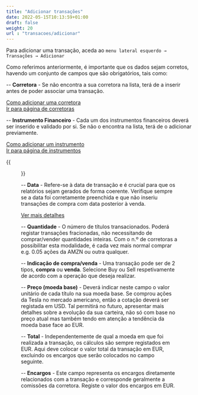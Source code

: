 ```yaml
---
title: "Adicionar transações"
date: 2022-05-15T10:13:59+01:00
draft: false
weight: 20
url : "transacoes/adicionar"
---
```


Para adicionar uma transação, aceda ao `menu lateral esquerdo → Transações → Adicionar`

Como referimos anteriormente, é importante que os dados sejam corretos, havendo um conjunto de campos que são obrigatórios, tais como:

-- **Corretora** - Se não encontra a sua corretora na lista, terá de a inserir antes de poder associar uma transação.
  
[Como adicionar uma corretora](/configuracoes/corretoras)  
[Ir para página de corretoras](https://onefinance.pt/my/broker-info)


-- **Instrumento Financeiro** - Cada um dos instrumentos financeiros deverá ser inserido e validado por si. Se não o encontra na lista, terá de o adicionar previamente. 

[Como adicionar um instrumento](/configuracoes/instrumentos-financeiros)  
[Ir para página de instrumentos](https://onefinance.pt/my/instrument-info)

{{<figure src="/03-transacoes/images/adicionar-transacao.png" title="Adicionar transação" class="left">}}

-- **Data** - Refere-se à data de transação e é crucial para que os relatórios sejam gerados de forma coerente. Verifique sempre se a data foi corretamente preenchida e que não inseriu transações de compra com data posterior à venda. 

[Ver mais detalhes](/transacoes/conceitos) 

-- **Quantidade** - O número de títulos transacionados. Poderá registar transações fracionadas, não necessitando de comprar/vender quantidades inteiras. Com o n.º de corretoras a possibilitar esta modalidade, é cada vez mais normal comprar e.g. 0.05 ações da AMZN ou outra qualquer.

-- **Indicação de compra/venda** - Uma transação pode ser de 2 tipos, **compra** ou **venda**. Selecione Buy ou Sell respetivamente de acordo com a operação que deseja realizar.

-- **Preço (moeda base)** - Deverá indicar neste campo o valor unitário de cada título na sua moeda base. Se comprou ações da Tesla no mercado americano, então a cotação deverá ser registada em USD. Tal permitirá no futuro, apresentar mais detalhes sobre a evolução da sua carteira, não só com base no preço atual mas também tendo em atenção a tendência da moeda base face ao EUR.

-- **Total** - Independentemente de qual a moeda em que foi realizada a transação, os cálculos são sempre registados em EUR. Aqui deve colocar o valor total da transação em EUR, excluindo os encargos que serão colocados no campo seguinte. 

-- **Encargos** - Este campo representa os encargos diretamente relacionados com a transação e corresponde geralmente a comissões da corretora. Registe o valor dos encargos em EUR.
